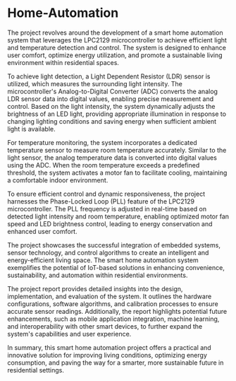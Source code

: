 # Home-Automation
The project revolves around the development of a smart home automation system that leverages the LPC2129 microcontroller to achieve efficient light and temperature detection and control. The system is designed to enhance user comfort, optimize energy utilization, and promote a sustainable living environment within residential spaces.

To achieve light detection, a Light Dependent Resistor (LDR) sensor is utilized, which measures the surrounding light intensity. The microcontroller's Analog-to-Digital Converter (ADC) converts the analog LDR sensor data into digital values, enabling precise measurement and control. Based on the light intensity, the system dynamically adjusts the brightness of an LED light, providing appropriate illumination in response to changing lighting conditions and saving energy when sufficient ambient light is available.

For temperature monitoring, the system incorporates a dedicated temperature sensor to measure room temperature accurately. Similar to the light sensor, the analog temperature data is converted into digital values using the ADC. When the room temperature exceeds a predefined threshold, the system activates a motor fan to facilitate cooling, maintaining a comfortable indoor environment.

To ensure efficient control and dynamic responsiveness, the project harnesses the Phase-Locked Loop (PLL) feature of the LPC2129 microcontroller. The PLL frequency is adjusted in real-time based on detected light intensity and room temperature, enabling optimized motor fan speed and LED brightness control, leading to energy conservation and enhanced user comfort.

The project showcases the successful integration of embedded systems, sensor technology, and control algorithms to create an intelligent and energy-efficient living space. The smart home automation system exemplifies the potential of IoT-based solutions in enhancing convenience, sustainability, and automation within residential environments.

The project report provides detailed insights into the design, implementation, and evaluation of the system. It outlines the hardware configurations, software algorithms, and calibration processes to ensure accurate sensor readings. Additionally, the report highlights potential future enhancements, such as mobile application integration, machine learning, and interoperability with other smart devices, to further expand the system's capabilities and user experience.

In summary, this smart home automation project offers a practical and innovative solution for improving living conditions, optimizing energy consumption, and paving the way for a smarter, more sustainable future in residential settings.
